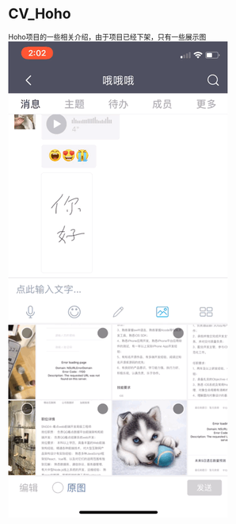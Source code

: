 # CV_Hoho
Hoho项目的一些相关介绍，由于项目已经下架，只有一些展示图
![image](https://github.com/BrookeMa/CV_Hoho/blob/master/IMB_5tmRB3.GIF)
